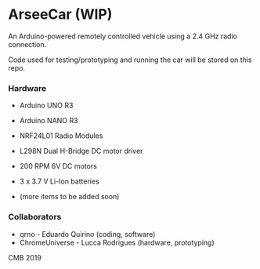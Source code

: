 # ArseeCar (WIP)

An Arduino-powered remotely controlled vehicle using a 2.4 GHz radio connection.

Code used for testing/prototyping and running the car will be stored on this repo.

### Hardware

* Arduino UNO R3

* Arduino NANO R3

* NRF24L01 Radio Modules

* L298N Dual H-Bridge DC motor driver

* 200 RPM 6V DC motors

* 3 x 3.7 V Li-Ion batteries

* (more items to be added soon)


### Collaborators

* qrno - Eduardo Quirino (coding, software)
* ChromeUniverse - Lucca Rodrigues (hardware, prototyping)

CMB 2019
